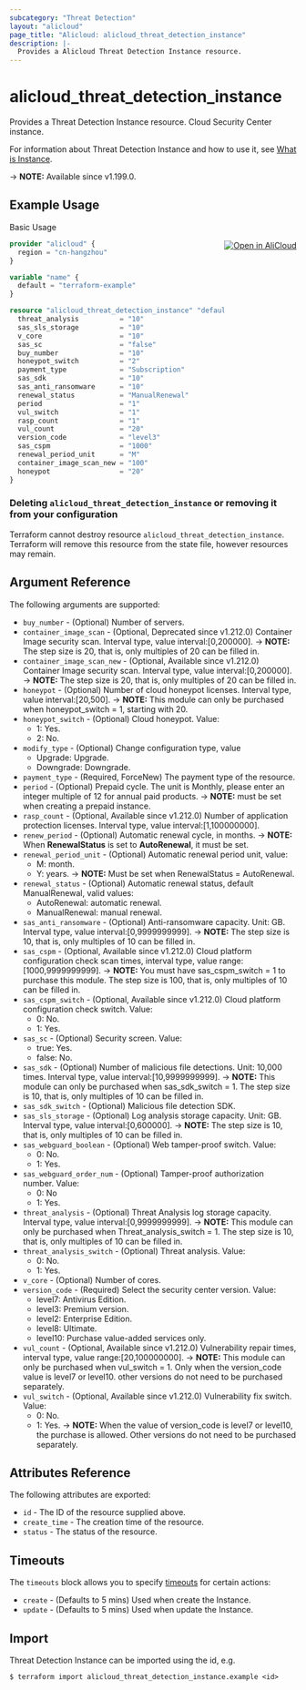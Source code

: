 ```yaml
---
subcategory: "Threat Detection"
layout: "alicloud"
page_title: "Alicloud: alicloud_threat_detection_instance"
description: |-
  Provides a Alicloud Threat Detection Instance resource.
---
```


# alicloud_threat_detection_instance

Provides a Threat Detection Instance resource. Cloud Security Center instance.

For information about Threat Detection Instance and how to use it, see [What is Instance](https://www.alibabacloud.com/help/en/security-center/latest/what-is-security-center).

-> **NOTE:** Available since v1.199.0.

## Example Usage
<div class="oics-button" style="float: right;margin: 0 0 -40px 0;">
  <a href="https://api.aliyun.com/api-tools/terraform?resource=alicloud_threat_detection_instance&exampleId=b7939698-097c-9f53-a286-e40654e839a08cfdfa68&activeTab=example&spm=docs.r.threat_detection_instance.0.b793969809" target="_blank">
    <img alt="Open in AliCloud" src="https://img.alicdn.com/imgextra/i1/O1CN01hjjqXv1uYUlY56FyX_!!6000000006049-55-tps-254-36.svg" style="max-height: 44px; margin: 32px auto; max-width: 100%;">
  </a>
</div>

Basic Usage

```terraform
provider "alicloud" {
  region = "cn-hangzhou"
}

variable "name" {
  default = "terraform-example"
}

resource "alicloud_threat_detection_instance" "default" {
  threat_analysis          = "10"
  sas_sls_storage          = "10"
  v_core                   = "10"
  sas_sc                   = "false"
  buy_number               = "10"
  honeypot_switch          = "2"
  payment_type             = "Subscription"
  sas_sdk                  = "10"
  sas_anti_ransomware      = "10"
  renewal_status           = "ManualRenewal"
  period                   = "1"
  vul_switch               = "1"
  rasp_count               = "1"
  vul_count                = "20"
  version_code             = "level3"
  sas_cspm                 = "1000"
  renewal_period_unit      = "M"
  container_image_scan_new = "100"
  honeypot                 = "20"
}
```

### Deleting `alicloud_threat_detection_instance` or removing it from your configuration

Terraform cannot destroy resource `alicloud_threat_detection_instance`. Terraform will remove this resource from the state file, however resources may remain.

## Argument Reference

The following arguments are supported:
* `buy_number` - (Optional) Number of servers.
* `container_image_scan` - (Optional, Deprecated since v1.212.0) Container Image security scan. Interval type, value interval:[0,200000].
-> **NOTE:**  The step size is 20, that is, only multiples of 20 can be filled in.
* `container_image_scan_new` - (Optional, Available since v1.212.0) Container Image security scan. Interval type, value interval:[0,200000].
-> **NOTE:**  The step size is 20, that is, only multiples of 20 can be filled in.
* `honeypot` - (Optional) Number of cloud honeypot licenses. Interval type, value interval:[20,500].
-> **NOTE:**  This module can only be purchased when honeypot_switch = 1, starting with 20.
* `honeypot_switch` - (Optional) Cloud honeypot. Value:
  - 1: Yes.
  - 2: No.
* `modify_type` - (Optional) Change configuration type, value
  - Upgrade: Upgrade.
  - Downgrade: Downgrade.
* `payment_type` - (Required, ForceNew) The payment type of the resource.
* `period` - (Optional) Prepaid cycle. The unit is Monthly, please enter an integer multiple of 12 for annual paid products.
-> **NOTE:**  must be set when creating a prepaid instance.
* `rasp_count` - (Optional, Available since v1.212.0) Number of application protection licenses. Interval type, value interval:[1,100000000].
* `renew_period` - (Optional) Automatic renewal cycle, in months.
-> **NOTE:**  When **RenewalStatus** is set to **AutoRenewal**, it must be set.
* `renewal_period_unit` - (Optional) Automatic renewal period unit, value:
  - M: month.
  - Y: years.
-> **NOTE:**  Must be set when RenewalStatus = AutoRenewal.
* `renewal_status` - (Optional) Automatic renewal status, default ManualRenewal, valid values:
  - AutoRenewal: automatic renewal.
  - ManualRenewal: manual renewal.
* `sas_anti_ransomware` - (Optional) Anti-ransomware capacity. Unit: GB. Interval type, value interval:[0,9999999999].
-> **NOTE:**  The step size is 10, that is, only multiples of 10 can be filled in.
* `sas_cspm` - (Optional, Available since v1.212.0) Cloud platform configuration check scan times, interval type, value range:[1000,9999999999].
-> **NOTE:**  You must have sas_cspm_switch = 1 to purchase this module. The step size is 100, that is, only multiples of 10 can be filled in.
* `sas_cspm_switch` - (Optional, Available since v1.212.0) Cloud platform configuration check switch. Value:
  - 0: No.
  - 1: Yes.
* `sas_sc` - (Optional) Security screen. Value:
  - true: Yes.
  - false: No.
* `sas_sdk` - (Optional) Number of malicious file detections. Unit: 10,000 times. Interval type, value interval:[10,9999999999].
-> **NOTE:**  This module can only be purchased when sas_sdk_switch = 1. The step size is 10, that is, only multiples of 10 can be filled in.
* `sas_sdk_switch` - (Optional) Malicious file detection SDK.
* `sas_sls_storage` - (Optional) Log analysis storage capacity. Unit: GB. Interval type, value interval:[0,600000].
-> **NOTE:**  The step size is 10, that is, only multiples of 10 can be filled in.
* `sas_webguard_boolean` - (Optional) Web tamper-proof switch. Value:
  - 0: No.
  - 1: Yes.
* `sas_webguard_order_num` - (Optional) Tamper-proof authorization number. Value:
  - 0: No
  - 1: Yes.
* `threat_analysis` - (Optional) Threat Analysis log storage capacity. Interval type, value interval:[0,9999999999].
-> **NOTE:**  This module can only be purchased when Threat_analysis_switch = 1. The step size is 10, that is, only multiples of 10 can be filled in.
* `threat_analysis_switch` - (Optional) Threat analysis. Value:
  - 0: No.
  - 1: Yes.
* `v_core` - (Optional) Number of cores.
* `version_code` - (Required) Select the security center version. Value:
  - level7: Antivirus Edition.
  - level3: Premium version.
  - level2: Enterprise Edition.
  - level8: Ultimate.
  - level10: Purchase value-added services only.
* `vul_count` - (Optional, Available since v1.212.0) Vulnerability repair times, interval type, value range:[20,100000000].
-> **NOTE:**  This module can only be purchased when vul_switch = 1. Only when the version_code value is level7 or level10. other versions do not need to be purchased separately.
* `vul_switch` - (Optional, Available since v1.212.0) Vulnerability fix switch. Value:
  - 0: No.
  - 1: Yes.
-> **NOTE:**  When the value of version_code is level7 or level10, the purchase is allowed. Other versions do not need to be purchased separately.

## Attributes Reference

The following attributes are exported:
* `id` - The ID of the resource supplied above.
* `create_time` - The creation time of the resource.
* `status` - The status of the resource.

## Timeouts

The `timeouts` block allows you to specify [timeouts](https://www.terraform.io/docs/configuration-0-11/resources.html#timeouts) for certain actions:
* `create` - (Defaults to 5 mins) Used when create the Instance.
* `update` - (Defaults to 5 mins) Used when update the Instance.

## Import

Threat Detection Instance can be imported using the id, e.g.

```shell
$ terraform import alicloud_threat_detection_instance.example <id>
```